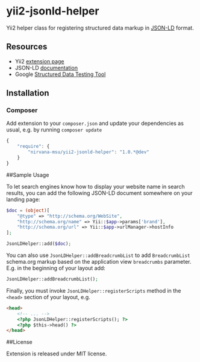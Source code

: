 yii2-jsonld-helper
================

Yii2 helper class for registering structured data markup in [JSON-LD](http://json-ld.org/) format.

## Resources
 * Yii2 [extension page](http://www.yiiframework.com/extension/yii2-jsonld-helper)
 * JSON-LD [documentation](http://json-ld.org/learn.html)
 * Google [Structured Data Testing Tool](https://search.google.com/structured-data/testing-tool)

## Installation

### Composer

Add extension to your `composer.json` and update your dependencies as usual, e.g. by running `composer update`
```js
{
    "require": {
        "nirvana-msu/yii2-jsonld-helper": "1.0.*@dev"
    }
}
```

##Sample Usage

To let search engines know how to display your website name in search results,
you can add the following JSON-LD document somewhere on your landing page:

```php
$doc = (object)[
    "@type" => "http://schema.org/WebSite",
    "http://schema.org/name" => Yii::$app->params['brand'],
    "http://schema.org/url" => Yii::$app->urlManager->hostInfo
];

JsonLDHelper::add($doc);
```

You can also use `JsonLDHelper::addBreadcrumbList` to add `BreadcrumbList` schema.org markup 
based on the application view `breadcrumbs` parameter. E.g. in the beginning of your layout add:

```php
JsonLDHelper::addBreadcrumbList();
```

Finally, you must invoke `JsonLDHelper::registerScripts` method in the `<head>` section of your layout, e.g.

```html
<head>
    <!-- ... -->
    <?php JsonLDHelper::registerScripts(); ?>
    <?php $this->head() ?>
</head>
```

##License

Extension is released under MIT license.
